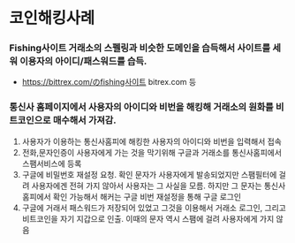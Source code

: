 # 코인해킹사례

### Fishing사이트 거래소의 스펠링과 비슷한 도메인을 습득해서 사이트를 세워 이용자의 아이디/패스워드를 습득.
- https://bittrex.com/のfishing사이트 bitrex.com 등

### 통신사 홈페이지에서 사용자의 아이디와 비번을 해킹해 거래소의 원화를 비트코인으로 매수해서 가져감.
1. 사용자가 이용하는 통신사홈피에 해킹한 사용자의 아이디와 비번을 입력해서 접속
2. 전화,문자인증이 사용자에게 가는 것을 막기위해 구글과 거래소를 통신사홈피에서 스팸서비스에 등록
3. 구글에 비밀번호 재설정 요청. 확인 문자가 사용자에게 발송되었지만 스팸필터에 걸려 사용자에겐 전혀 가지 않아서 사용자는 그 사실을 모름. 하지만 그 문자는 통신사 홈피에서 확인 가능해서 해커는 구글 비번 재설정을 통해 구글 로그인
4. 구글에 거래서 패스워드가 저장되어 있었고 그것을 이용해서 거래소 로그인, 그리고 비트코인을 자기 지갑으로 인출. 이때의 문자 역시 스팸에 걸려 사용자에게 가지 않음

